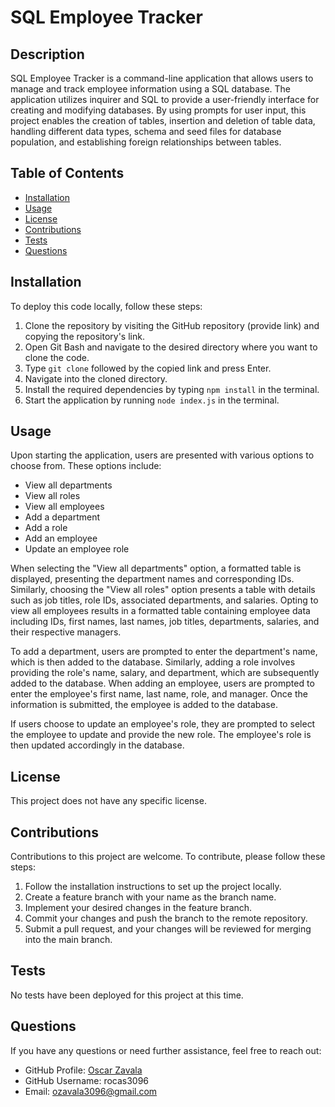 # SQL Employee Tracker

## Description

SQL Employee Tracker is a command-line application that allows users to manage and track employee information using a SQL database. The application utilizes inquirer and SQL to provide a user-friendly interface for creating and modifying databases. By using prompts for user input, this project enables the creation of tables, insertion and deletion of table data, handling different data types, schema and seed files for database population, and establishing foreign relationships between tables.

## Table of Contents

- [Installation](#installation)
- [Usage](#usage)
- [License](#license)
- [Contributions](#contributions)
- [Tests](#tests)
- [Questions](#questions)

## Installation

To deploy this code locally, follow these steps:

1. Clone the repository by visiting the GitHub repository (provide link) and copying the repository's link.
2. Open Git Bash and navigate to the desired directory where you want to clone the code.
3. Type `git clone` followed by the copied link and press Enter.
4. Navigate into the cloned directory.
5. Install the required dependencies by typing `npm install` in the terminal.
6. Start the application by running `node index.js` in the terminal.

## Usage

Upon starting the application, users are presented with various options to choose from. These options include:

- View all departments
- View all roles
- View all employees
- Add a department
- Add a role
- Add an employee
- Update an employee role

When selecting the "View all departments" option, a formatted table is displayed, presenting the department names and corresponding IDs. Similarly, choosing the "View all roles" option presents a table with details such as job titles, role IDs, associated departments, and salaries. Opting to view all employees results in a formatted table containing employee data including IDs, first names, last names, job titles, departments, salaries, and their respective managers.

To add a department, users are prompted to enter the department's name, which is then added to the database. Similarly, adding a role involves providing the role's name, salary, and department, which are subsequently added to the database. When adding an employee, users are prompted to enter the employee's first name, last name, role, and manager. Once the information is submitted, the employee is added to the database.

If users choose to update an employee's role, they are prompted to select the employee to update and provide the new role. The employee's role is then updated accordingly in the database.

## License

This project does not have any specific license.

## Contributions

Contributions to this project are welcome. To contribute, please follow these steps:

1. Follow the installation instructions to set up the project locally.
2. Create a feature branch with your name as the branch name.
3. Implement your desired changes in the feature branch.
4. Commit your changes and push the branch to the remote repository.
5. Submit a pull request, and your changes will be reviewed for merging into the main branch.

## Tests

No tests have been deployed for this project at this time.

## Questions

If you have any questions or need further assistance, feel free to reach out:

- GitHub Profile: [Oscar Zavala](https://github.com/rocas3096)
- GitHub Username: rocas3096
- Email: ozavala3096@gmail.com
